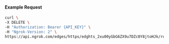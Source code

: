 <!-- Code generated for API Clients. DO NOT EDIT. -->

#### Example Request

```bash
curl \
-X DELETE \
-H "Authorization: Bearer {API_KEY}" \
-H "Ngrok-Version: 2" \
https://api.ngrok.com/edges/https/edghts_2xu00yGbG6ZX9u7DZc0Y8jtoHJk/routes/edghtsrt_2xu00vUlhVpdNJ6qcfcGNRHjZk8/oauth
```
